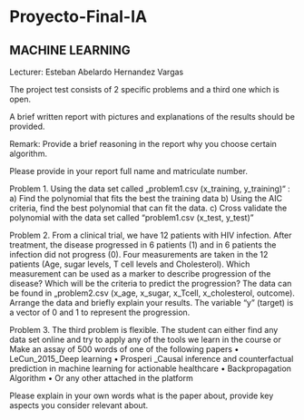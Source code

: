 # Proyecto-Final-IA
## MACHINE LEARNING
Lecturer: Esteban Abelardo Hernandez Vargas

The project test consists of 2 specific problems and a third one which is open. 

A brief written report with pictures and explanations of the results should be provided. 

Remark: Provide a brief reasoning in the report why you choose certain algorithm. 

Please provide in your report full name and matriculate number. 


Problem 1. Using the data set called „problem1.csv (x_training, y_training)“ :
a)	Find the polynomial that fits the best the training data
b)	Using the AIC criteria, find the best polynomial that can fit the data.
c)	Cross validate the polynomial with the data set called “problem1.csv (x_test, y_test)”

Problem 2. From a clinical trial, we have 12 patients with HIV infection. After treatment, the disease progressed in 6 patients (1) and in 6 patients the infection did not progress (0). Four measurements are taken in the 12 patients (Age, sugar levels, T cell levels and Cholesterol). Which measurement can be used as a marker to describe progression of the disease? Which will be the criteria to predict the progression? The data can be found in „problem2.csv (x_age, x_sugar, x_Tcell, x_cholesterol, outcome). Arrange the data and briefly explain your results. The variable “y” (target) is a vector of 0 and 1 to represent the progression.

Problem 3. The third problem is flexible. 
The student can either find any data set online and try to apply any of the tools we learn in the course
or
Make an assay of 500 words of one of the following papers 
•	LeCun_2015_Deep learning
•	Prosperi _Causal inference and counterfactual prediction in machine learning for actionable healthcare
•	Backpropagation Algorithm
•	Or any other attached in the platform

Please explain in your own words what is the paper about, provide key aspects you consider relevant about.
